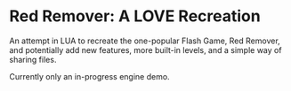 # Red Remover: A LOVE Recreation
An attempt in LUA to recreate the one-popular Flash Game, Red Remover, and potentially add new features, more built-in levels, and a simple way of sharing files.

Currently only an in-progress engine demo.
